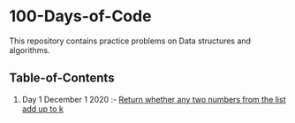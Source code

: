 # 100-Days-of-Code
This repository contains practice problems on Data structures and algorithms.  
## Table-of-Contents
1. Day 1 December 1 2020 :- [Return whether any two numbers from the list add up to k](day1.cpp)
